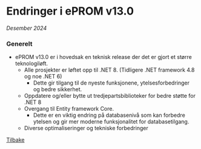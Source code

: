 # Endringer i ePROM v13.0
*Desember 2024*

### Generelt
- ePROM v13.0 er i hovedsak en teknisk release der det er gjort et større teknologiløft.
  - Alle prosjekter er løftet opp til .NET 8. (Tidligere .NET framework 4.8 og noe .NET 6)
    - Dette gir tilgang til de nyeste funksjonene, ytelsesforbedringer og bedre sikkerhet.
  - Oppdatere og/eller bytte ut tredjepartsbiblioteker for bedre støtte for .NET 8
  - Overgang til Entity framework Core.
    - Dette er en viktig endring på databasenivå som kan forbedre ytelsen og gir mer moderne funksjonalitet for databasetilgang.
  - Diverse optimaliseringer og tekniske forbedringer

[Tilbake](./Releaselist)
